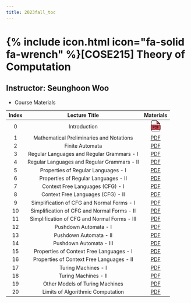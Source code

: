 ```yaml
---
title: 2023fall_toc
---
```


# {% include icon.html icon="fa-solid fa-wrench" %}[COSE215] Theory of Computation

## Instructor: Seunghoon Woo

- Course Materials

|Index|Lecture Title|Materials|
|:---:|:---:|:---:|
|0|Introduction|[![plain image](/images/pdf.jpg)](/assets/2023fall_toc/lec0.pdf)|
|1|Mathematical Preliminaries and Notations|[PDF](/assets/2023fall_toc/lec1.pdf)|
|2|Finite Automata|[PDF](/assets/2023fall_toc/lec2.pdf)|
|3|Regular Languages and Regular Grammars - I|[PDF](/assets/2023fall_toc/lec3_1.pdf)|
|4|Regular Languages and Regular Grammars - II|[PDF](/assets/2023fall_toc/lec3_2.pdf)|
|5|Properties of Regular Languages - I|[PDF](/assets/2023fall_toc/lec4_1.pdf)|
|6|Properties of Regular Languages - II|[PDF](/assets/2023fall_toc/lec4_2.pdf)|
|7|Context Free Languages (CFG) - I|[PDF](/assets/2023fall_toc/lec5_1.pdf)|
|8|Context Free Languages (CFG) - II|[PDF](/assets/2023fall_toc/lec5_2.pdf)|
|9|Simplification of CFG and Normal Forms - I|[PDF](/assets/2023fall_toc/lec6_1.pdf)|
|10|Simplification of CFG and Normal Forms - II|[PDF](/assets/2023fall_toc/lec6_2.pdf)|
|11|Simplification of CFG and Normal Forms - III|[PDF](/assets/2023fall_toc/lec6_3.pdf)|
|12|Pushdown Automata - I|[PDF](/assets/2023fall_toc/lec7_1.pdf)|
|13|Pushdown Automata - II|[PDF](/assets/2023fall_toc/lec7_2.pdf)|
|14|Pushdown Automata - III|[PDF](/assets/2023fall_toc/lec7_3.pdf)|
|15|Properties of Context Free Languages - I|[PDF](/assets/2023fall_toc/lec8_1.pdf)|
|16|Properties of Context Free Languages - II|[PDF](/assets/2023fall_toc/lec8_2.pdf)|
|17|Turing Machines - I|[PDF](/assets/2023fall_toc/lec9_1.pdf)|
|18|Turing Machines - II|[PDF](/assets/2023fall_toc/lec9_2.pdf)|
|19|Other Models of Turing Machines|[PDF](/assets/2023fall_toc/lec10.pdf)|
|20|Limits of Algorithmic Computation|[PDF](/assets/2023fall_toc/lec11.pdf)|

